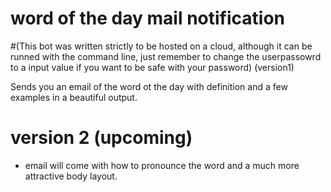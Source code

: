 # word of the day mail notification

#(This bot was written strictly to be hosted on a cloud, although it can be runned with the command line, just remember to change the userpassowrd to a input value if you want to be safe with your password) (version1)

  
Sends you an email of the word ot the day with definition and a few examples in a beautiful output.


# version 2 (upcoming)

- email will come with how to pronounce the word and a much more attractive body layout.
